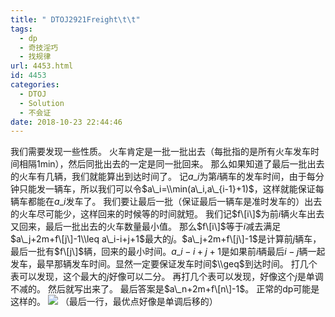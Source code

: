 ```yaml
---
title: " DTOJ2921Freight\t\t"
tags:
  - dp
  - 奇技淫巧
  - 找规律
url: 4453.html
id: 4453
categories:
  - DTOJ
  - Solution
  - 不会证
date: 2018-10-23 22:44:46
---
```


我们需要发现一些性质。 火车肯定是一批一批出去（每批指的是所有火车发车时间相隔1min），然后同批出去的一定是同一批回来。 那么如果知道了最后一批出去的火车有几辆，我们就能算出到达时间了。 记$a\_i$为第$i$辆车的发车时间，由于每分钟只能发一辆车，所以我们可以令$a\_i=\\min(a\_i,a\_{i-1}+1)$，这样就能保证每辆车都能在$a\_i$发车了。 我们要让最后一批（保证最后一辆车是准时发车的）出去的火车尽可能少，这样回来的时候等的时间就短。 我们记$f\[i\]$为前$i$辆火车出去又回来，最后一批出去的火车数量最小值。 那么$f\[i\]$等于$i$减去满足$a\_j+2m+f\[j\]-1\\leq a\_i-i+j+1$最大的$j$。$a\_j+2m+f\[j\]-1$是计算前$j$辆车，最后一批有$f\[j\]$辆，回来的最小时间。$a\_i-i+j+1$是如果前$i$辆最后$i-j$辆一起发车，最早那辆发车时间。显然一定要保证发车时间$\\geq$到达时间。 打几个表可以发现，这个最大的$j$好像可以二分。 再打几个表可以发现，好像这个$j$是单调不减的。 然后就写出来了。 最后答案是$a\_n+2m+f\[n\]-1$。 正常的dp可能是这样的。 ![](http://www.dtenomde.com/wp-content/uploads/2018/10/C68979AB-9645-4DA0-8DEA-0BE95E66D1C4.jpg) （最后一行，最优点好像是单调后移的）